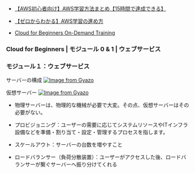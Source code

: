 - [【AWS初心者向け】AWS学習方法まとめ【15時間で達成できる】
](https://qiita.com/toma_shohei/items/b7a001d26bd988d52021)
- [【ゼロからわかる】AWS学習の進め方](https://zenn.dev/gachigachi/articles/0cdd8322c1c906)

- [Cloud for Beginners
On-Demand Training](https://resources.awscloud.com/cloud-practitioner-essentials-on-demand-training?trk=0395cce2-2890-406f-91b6-b40a960683dc&sc_channel=el)

### Cloud for Beginners | モジュール 0 & 1 | ウェブサービス
### モジュール１：ウェブサービス

サーバーの構成
[![Image from Gyazo](https://i.gyazo.com/00dca920c48118f61b93367786da7181.png)](https://gyazo.com/00dca920c48118f61b93367786da7181)

仮想サーバー
[![Image from Gyazo](https://i.gyazo.com/dbbc817adc2df2db0c2fd843acf39904.png)](https://gyazo.com/dbbc817adc2df2db0c2fd843acf39904)

- 物理サーバーは、物理的な機械が必要で大変。その点、仮想サーバーはその必要がない。
- プロビジョニング：ユーザーの需要に応じてシステムリソースやITインフラ設備などを準備・割り当て・設定・管理するプロセスを指します。﻿
- スケールアウト：サーバーの台数を増やすこと

- ロードバランサー（負荷分散装置）：ユーザーがアクセスした後、ロードバランサーが繋ぐサーバーへ振り分けてくれる
